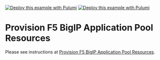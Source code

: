 [![Deploy this example with Pulumi](https://www.pulumi.com/images/deploy-with-pulumi/dark.svg)](https://app.pulumi.com/new?template=https://github.com/pulumi/examples/blob/master/f5bigip-ts-ltm-pool/f5bigip-pool/README.md#gh-light-mode-only)
[![Deploy this example with Pulumi](https://get.pulumi.com/new/button-light.svg)](https://app.pulumi.com/new?template=https://github.com/pulumi/examples/blob/master/f5bigip-ts-ltm-pool/f5bigip-pool/README.md#gh-dark-mode-only)

# Provision F5 BigIP Application Pool Resources

Please see instructions at [Provision F5 BigIP Application Pool Resources](../README.md#provision-f5-bigip-application-pool-resources).
